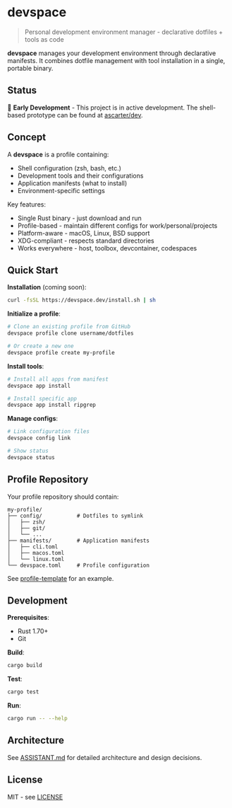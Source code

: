 # devspace

> Personal development environment manager - declarative dotfiles + tools as code

**devspace** manages your development environment through declarative manifests. It combines dotfile management with tool installation in a single, portable binary.

## Status

🚧 **Early Development** - This project is in active development. The shell-based prototype can be found at [ascarter/dev](https://github.com/ascarter/dev).

## Concept

A **devspace** is a profile containing:
- Shell configuration (zsh, bash, etc.)
- Development tools and their configurations
- Application manifests (what to install)
- Environment-specific settings

Key features:
- Single Rust binary - just download and run
- Profile-based - maintain different configs for work/personal/projects
- Platform-aware - macOS, Linux, BSD support
- XDG-compliant - respects standard directories
- Works everywhere - host, toolbox, devcontainer, codespaces

## Quick Start

**Installation** (coming soon):
```bash
curl -fsSL https://devspace.dev/install.sh | sh
```

**Initialize a profile**:
```bash
# Clone an existing profile from GitHub
devspace profile clone username/dotfiles

# Or create a new one
devspace profile create my-profile
```

**Install tools**:
```bash
# Install all apps from manifest
devspace app install

# Install specific app
devspace app install ripgrep
```

**Manage configs**:
```bash
# Link configuration files
devspace config link

# Show status
devspace status
```

## Profile Repository

Your profile repository should contain:
```
my-profile/
├── config/           # Dotfiles to symlink
│   ├── zsh/
│   ├── git/
│   └── ...
├── manifests/        # Application manifests
│   ├── cli.toml
│   ├── macos.toml
│   └── linux.toml
└── devspace.toml     # Profile configuration
```

See [profile-template](https://github.com/ascarter/devspace-profile) for an example.

## Development

**Prerequisites**:
- Rust 1.70+
- Git

**Build**:
```bash
cargo build
```

**Test**:
```bash
cargo test
```

**Run**:
```bash
cargo run -- --help
```

## Architecture

See [ASSISTANT.md](ASSISTANT.md) for detailed architecture and design decisions.

## License

MIT - see [LICENSE](LICENSE)
